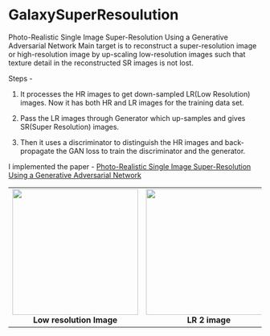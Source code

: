 # GalaxySuperResoulution

Photo-Realistic Single Image Super-Resolution Using a Generative Adversarial Network Main target is to reconstruct a super-resolution image or high-resolution image by up-scaling low-resolution images such that texture detail in the reconstructed SR images is not lost.

Steps - 
1. It processes the HR images to get down-sampled LR(Low Resolution) images. Now it has both HR and LR images for the training data set. 

2. Pass the LR images through Generator which up-samples and gives SR(Super Resolution) images.

3. Then it uses a discriminator to distinguish the HR images and back-propagate the GAN loss to train the discriminator and the generator.

I implemented the paper - [Photo-Realistic Single Image Super-Resolution Using a Generative Adversarial Network](https://arxiv.org/abs/1609.04802)


<table>

<tr>
    <td><img height="250" src="https://github.com/iamsh4shank/ImageX/blob/main/screenshot/Screenshot%20from%202020-12-01%2002-15-02.png?raw=true"  /><br /><center><b>Low resolution Image</b></center>
    <td><img height="250" src="https://github.com/iamsh4shank/ImageX/blob/main/screenshot/Screenshot%20from%202020-12-01%2002-15-09.png?raw=true" /><br /><center><b>LR 2 image</b></center></td><td><img height="250" src="https://github.com/iamsh4shank/ImageX/blob/main/screenshot/Screenshot%20from%202020-12-01%2002-14-55.png?raw=true" /><br /><center><b>HR  generated Image</b></center></td> 
    </tr>

</table>